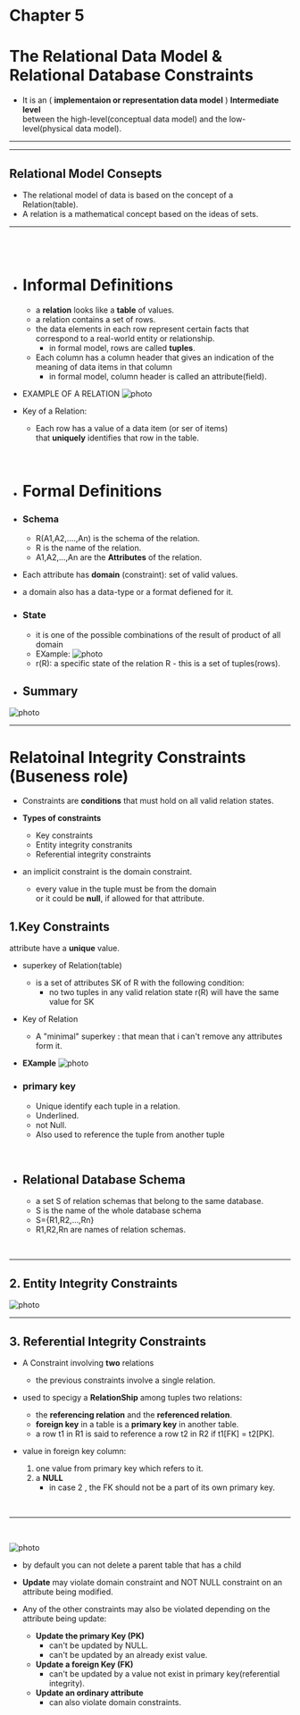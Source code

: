 # Chapter 5

# The Relational Data Model & Relational Database Constraints

- It is an ( **implementaion or representation data model** ) **Intermediate level** <br>
  between the high-level(conceptual data model) and the low-level(physical data model).

---
---

## Relational Model Consepts

- The relational model of data is based on the concept of a Relation(table).
- A relation is a mathematical concept based on the ideas of sets.

--- 
<br> <br>

- # Informal Definitions 
    - a **relation** looks like a **table** of values.
    - a relation contains a set of rows.
    - the data elements in each row represent certain facts that correspond to a real-world entity or relationship.
        - in formal model, rows are called **tuples**.
    - Each column has a column header that gives an indication of the meaning of data items in that column  
        - in formal model, column header is called an attribute(field).
        
- EXAMPLE OF A RELATION
![photo](../chapter5/images/1.png)

- Key of a Relation:
    - Each row has a value of a data item (or ser of items) <br>
      that **uniquely** identifies that row in the table.

<br>

- # Formal Definitions 

- ### Schema
    - R(A1,A2,....,An) is the schema of the relation.
    - R is the name of the relation.
    - A1,A2,...,An are the **Attributes** of the relation.
- Each attribute has **domain** (constraint): set of valid values.
- a domain also has a data-type or a format defiened for it.
- ### State
    - it is one of the possible combinations of the result of product of all domain 
    - EXample:
    ![photo](../chapter5/images/2.png)
    - r(R): a specific state of the relation R - this is a set of tuples(rows).
- ## Summary
![photo](../chapter5/images/3.png)

--- 

# Relatoinal Integrity Constraints (Buseness role)
- Constraints are **conditions** that must hold on all valid relation states.

- **Types of constraints**
    - Key constraints
    - Entity integrity constranits
    - Referential integrity constraints

- an implicit constraint is the domain constraint.
    - every value in the tuple must be from the domain <br>
    or it could be **null**, if allowed for that attribute.


## 1.Key Constraints
attribute have a **unique** value.

- superkey of Relation(table)
    - is a set of attributes SK of R with the following condition:
        - no two tuples in any valid relation state r(R) will have the same value for SK
        

- Key of Relation
    - A "minimal" superkey : that mean that i can't remove any attributes form it.

- **EXample**
![photo](./images/4.png)

- ### primary key 
    - Unique identify each tuple in a relation.
    - Underlined.
    - not Null.
    - Also used to reference the tuple from another tuple

<br> 

- ## Relational Database Schema
    - a set S of relation schemas that belong to the same database.
    - S is the name of the whole database schema
    - S={R1,R2,...,Rn}
    - R1,R2,Rn are names of relation schemas.

<br>

--- 

## 2. Entity Integrity Constraints
![photo](./images/5.png)
<br>

--- 
 
## 3. Referential Integrity Constraints
- A Constraint involving **two** relations
    - the previous constraints involve a single relation.
- used to specigy a **RelationShip** among tuples two relations: 
    - the **referencing relation** and the **referenced relation**.
    - **foreign key** in a table is a **primary key** in another table.
    - a row t1 in R1 is said to reference a row t2 in R2 if
    t1[FK] = t2[PK].

- value in foreign key column:
    1. one value from primary key which refers to it.
    1. a **NULL**
        - in case 2 , the FK should not be a part of its own primary key.

<br>

---

<br>

![photo](./images/6.png)

- by default you can not delete a parent table that has a child

- **Update** may violate domain constraint and NOT NULL constraint on an attribute being modified.

- Any of the other constraints may also be violated depending on the attribute being update:
    - **Update the primary Key (PK)**
        - can't be updated by NULL.
        - can't be updated by an already exist value.
    - **Update a foreign Key (FK)**
        - can't be updated by a value not exist in primary key(referential integrity).
    - **Update an ordinary attribute**
        - can also violate domain constraints.